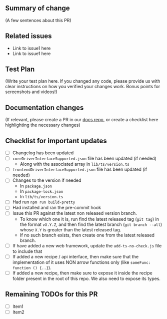 ## Summary of change

(A few sentences about this PR)

## Related issues

-   Link to issue1 here
-   Link to issue1 here

## Test Plan

(Write your test plan here. If you changed any code, please provide us with clear instructions on how you verified your changes work. Bonus points for screenshots and videos!)

## Documentation changes

(If relevant, please create a PR in our [docs repo](https://github.com/supertokens/docs), or create a checklist here highlighting the necessary changes)

## Checklist for important updates

-   [ ] Changelog has been updated
-   [ ] `coreDriverInterfaceSupported.json` file has been updated (if needed)
    -   Along with the associated array in `lib/ts/version.ts`
-   [ ] `frontendDriverInterfaceSupported.json` file has been updated (if needed)
-   [ ] Changes to the version if needed
    -   In `package.json`
    -   In `package-lock.json`
    -   In `lib/ts/version.ts`
-   [ ] Had run `npm run build-pretty`
-   [ ] Had installed and ran the pre-commit hook
-   [ ] Issue this PR against the latest non released version branch.
    -   To know which one it is, run find the latest released tag (`git tag`) in the format `vX.Y.Z`, and then find the latest branch (`git branch --all`) whose `X.Y` is greater than the latest released tag.
    -   If no such branch exists, then create one from the latest released branch.
-   [ ] If have added a new web framework, update the `add-ts-no-check.js` file to include that
-   [ ] If added a new recipe / api interface, then make sure that the implementation of it uses NON arrow functions only (like `someFunc: function () {..}`).
-   [ ] If added a new recipe, then make sure to expose it inside the recipe folder present in the root of this repo. We also need to expose its types.

## Remaining TODOs for this PR

-   [ ] Item1
-   [ ] Item2
